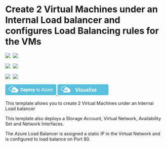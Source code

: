 # Create 2 Virtual Machines under an Internal Load balancer and configures Load Balancing rules for the VMs

<IMG SRC="https://azurequickstartsservice.blob.core.windows.net/badges/201-2-vms-internal-load-balancer/PublicLastTestDate.svg" />&nbsp;
<IMG SRC="https://azurequickstartsservice.blob.core.windows.net/badges/201-2-vms-internal-load-balancer/PublicDeployment.svg" />&nbsp;

<IMG SRC="https://azurequickstartsservice.blob.core.windows.net/badges/201-2-vms-internal-load-balancer/FairfaxLastTestDate.svg" />&nbsp;
<IMG SRC="https://azurequickstartsservice.blob.core.windows.net/badges/201-2-vms-internal-load-balancer/FairfaxDeployment.svg" />&nbsp;

<IMG SRC="https://azurequickstartsservice.blob.core.windows.net/badges/201-2-vms-internal-load-balancer/BestPracticeResult.svg" />&nbsp;
<IMG SRC="https://azurequickstartsservice.blob.core.windows.net/badges/201-2-vms-internal-load-balancer/CredScanResult.svg" />&nbsp;

<a href="https://portal.azure.com/#create/Microsoft.Template/uri/https%3A%2F%2Fraw.githubusercontent.com%2FAzure%2Fazure-quickstart-templates%2Fmaster%2F201-2-vms-internal-load-balancer%2Fazuredeploy.json" target="_blank">
    <img src="https://raw.githubusercontent.com/Azure/azure-quickstart-templates/master/1-CONTRIBUTION-GUIDE/images/deploytoazure.png"/>
</a>
<a href="http://armviz.io/#/?load=https%3A%2F%2Fraw.githubusercontent.com%2FAzure%2Fazure-quickstart-templates%2Fmaster%2F201-2-vms-internal-load-balancer%2Fazuredeploy.json" target="_blank">
    <img src="https://raw.githubusercontent.com/Azure/azure-quickstart-templates/master/1-CONTRIBUTION-GUIDE/images/visualizebutton.png"/>
</a>

This template allows you to create 2 Virtual Machines under an Internal Load balancer

This template also deploys a Storage Account, Virtual Network, Availability Set and Network Interfaces.

The Azure Load Balancer is assigned a static IP in the Virtual Network and is  configured to load balance on Port 80.


